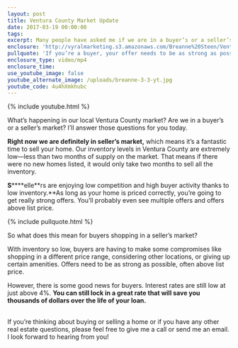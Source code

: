 ```yaml
---
layout: post
title: Ventura County Market Update
date: 2017-03-19 00:00:00
tags:
excerpt: Many people have asked me if we are in a buyer’s or a seller’s market. I’ll answer that and go over what’s happening in our market today.
enclosure: 'http://vyralmarketing.s3.amazonaws.com/Breanne%20Steen/Ventura%20County%20Market%20Update.mp4'
pullquote: 'If you’re a buyer, your offer needs to be as strong as possible.'
enclosure_type: video/mp4
enclosure_time:
use_youtube_image: false
youtube_alternate_image: /uploads/breanne-3-3-yt.jpg
youtube_code: 4u4hXmkhubc
---
```



{% include youtube.html %}

What’s happening in our local Ventura County market? Are we in a buyer’s or a seller’s market? I’ll answer those questions for you today.&nbsp;

**Right now we are definitely in seller’s market,** which means it’s a fantastic time to sell your home. Our inventory levels in Ventura County are extremely low—less than two months of supply on the market. That means if there were no new homes listed, it would only take two months to sell all the inventory.

**S****\*\*elle**rs are enjoying low competition and high buyer activity thanks to low inventory.\*\*As long as your home is priced correctly, you’re going to get really strong offers. You’ll probably even see multiple offers and offers above list price.

{% include pullquote.html %}

So what does this mean for buyers shopping in a seller’s market?

With inventory so low, buyers are having to make some compromises like shopping in a different price range, considering other locations, or giving up certain amenities. Offers need to be as strong as possible, often above list price.

However, there is some good news for buyers. Interest rates are still low at just above 4%. **You can still lock in a great rate that will save you thousands of dollars over the life of your loan.**

<br>If you’re thinking about buying or selling a home or if you have any other real estate questions, please feel free to give me a call or send me an email. I look forward to hearing from you!